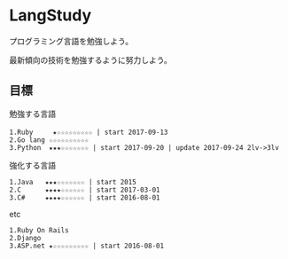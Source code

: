 # LangStudy

プログラミング言語を勉強しよう。

最新傾向の技術を勉強するように努力しよう。

## 目標 

勉強する言語

```
1.Ruby　　　★☆☆☆☆☆☆☆☆☆ | start 2017-09-13
2.Go lang ☆☆☆☆☆☆☆☆☆☆
3.Python  ★★★☆☆☆☆☆☆☆ | start 2017-09-20 | update 2017-09-24 2lv->3lv
```

強化する言語

```
1.Java   ★★★☆☆☆☆☆☆☆ | start 2015
2.C      ★★★★☆☆☆☆☆☆ | start 2017-03-01
3.C#     ★★★★☆☆☆☆☆☆ | start 2016-08-01
```

etc

```
1.Ruby On Rails
2.Django
3.ASP.net ★☆☆☆☆☆☆☆☆☆ | start 2016-08-01
```
